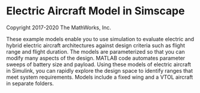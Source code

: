 # **Electric Aircraft Model in Simscape**
Copyright 2017-2020 The MathWorks, Inc.

These example models enable you to use simulation to evaluate electric 
and hybrid electric aircraft architectures against design criteria such 
as flight range and flight duration. The models are parameterized so that 
you can modify many aspects of the design. MATLAB code automates parameter 
sweeps of battery size and payload. Using these models of electric aircraft 
in Simulink, you can rapidly explore the design space to identify ranges 
that meet system requirements. Models include a fixed wing and a VTOL aircraft 
in separate folders.


